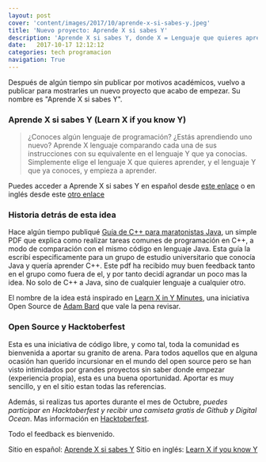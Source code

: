 ```yaml
---
layout: post
cover: 'content/images/2017/10/aprende-x-si-sabes-y.jpeg'
title: 'Nuevo proyecto: Aprende X si sabes Y'
description: 'Aprende X si sabes Y, donde X = Lenguaje que quieres aprender y Y = Lenguaje que ya conoces'
date:   2017-10-17 12:12:12
categories: tech programacion
navigation: True
---
```


Después de algún tiempo sin publicar por motivos académicos, vuelvo a publicar para mostrarles un nuevo proyecto que acabo de empezar. Su nombre es "Aprende X si sabes Y".

### Aprende X si sabes Y (Learn X if you know Y)

> ¿Conoces algún lenguaje de programación? ¿Estás aprendiendo uno nuevo? Aprende X lenguaje comparando cada una de sus instrucciones con su equivalente en el lenguaje Y que ya conocias. Simplemente elige el lenguaje X que quieres aprender, y el lenguaje Y que ya conoces, y empieza a aprender.

Puedes acceder a Aprende X si sabes Y en español desde [este enlace](https://gersonlazaro.com/aprende-x-si-sabes-y/) o en inglés desde este [otro enlace](https://gersonlazaro.com/learn-x-if-you-know-y/)

### Historia detrás de esta idea

Hace algún tiempo publiqué [Guía de C++ para maratonistas Java](https://gersonlazaro.com/guia-de-c-para-maratonistas-java-2/), un simple PDF que explica como realizar tareas comunes de programación en C++, a modo de comparación con el mismo código en lenguaje Java. Esta guía la escribí especificamente para un grupo de estudio universitario que conocía Java y quería aprender C++. Este pdf ha recibido muy buen feedback tanto en el grupo como fuera de el, y por tanto decidí agrandar un poco mas la idea. No solo de C++ a Java, sino de cualquier lenguaje a cualquier otro. 

El nombre de la idea está inspirado en [Learn X in Y Minutes](https://learnxinyminutes.com), una iniciativa Open Source de [Adam Bard](https://adambard.com) que vale la pena revisar.

### Open Source y Hacktoberfest

Esta es una iniciativa de código libre, y como tal, toda la comunidad es bienvenida a aportar su granito de arena. Para todos aquellos que en alguna ocasión han querido incursionar en el mundo del open source pero se han visto intimidados por grandes proyectos sin saber donde empezar (experiencia propia), esta es una buena oportunidad. Aportar es muy sencillo, y en el sitio estan todas las referencias.

Además, si realizas tus aportes durante el mes de Octubre, *puedes participar en Hacktoberfest y recibir una camiseta gratis de Github y Digital Ocean*. Mas información en [Hacktoberfest](https://hacktoberfest.digitalocean.com).



Todo el feedback es bienvenido. 

Sitio en español: [Aprende X si sabes Y](https://gersonlazaro.com/aprende-x-si-sabes-y/)
Sitio en inglés: [Learn X if you know Y](https://gersonlazaro.com/learn-x-if-you-know-y/)